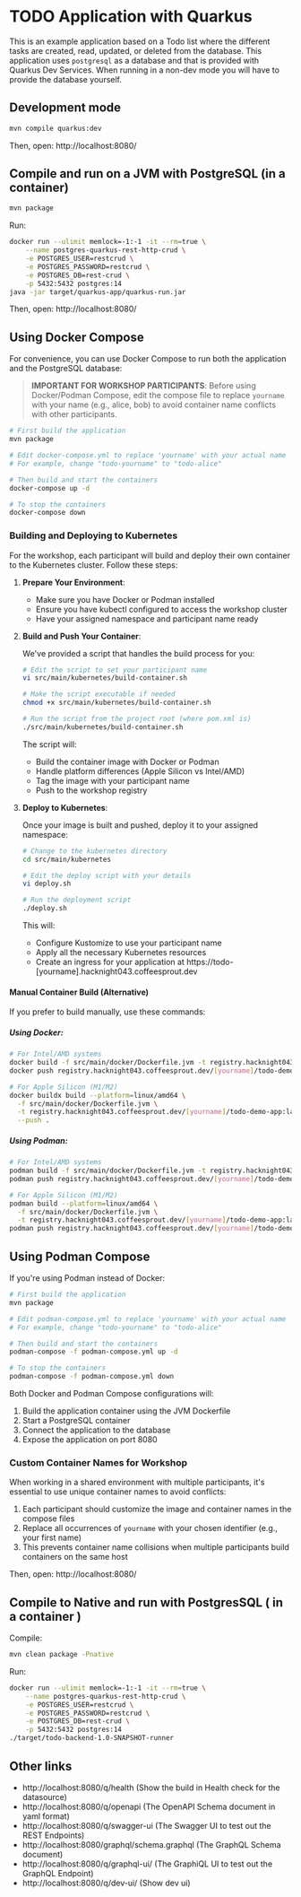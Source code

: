 # TODO Application with Quarkus

This is an example application based on a Todo list where the different tasks are created, read, updated, or deleted from the database. This application uses `postgresql` as a database and that is provided with Quarkus Dev Services. When running in a 
non-dev mode you will have to provide the database yourself. 

## Development mode

```bash
mvn compile quarkus:dev
```
Then, open: http://localhost:8080/

## Compile and run on a JVM with PostgreSQL (in a container)

```bash
mvn package
```
Run:
```bash
docker run --ulimit memlock=-1:-1 -it --rm=true \
    --name postgres-quarkus-rest-http-crud \
    -e POSTGRES_USER=restcrud \
    -e POSTGRES_PASSWORD=restcrud \
    -e POSTGRES_DB=rest-crud \
    -p 5432:5432 postgres:14
java -jar target/quarkus-app/quarkus-run.jar
```

Then, open: http://localhost:8080/

## Using Docker Compose

For convenience, you can use Docker Compose to run both the application and the PostgreSQL database:

> **IMPORTANT FOR WORKSHOP PARTICIPANTS**: 
> Before using Docker/Podman Compose, edit the compose file to replace `yourname` with your name
> (e.g., alice, bob) to avoid container name conflicts with other participants.

```bash
# First build the application
mvn package

# Edit docker-compose.yml to replace 'yourname' with your actual name
# For example, change "todo-yourname" to "todo-alice"

# Then build and start the containers
docker-compose up -d

# To stop the containers
docker-compose down
```

### Building and Deploying to Kubernetes

For the workshop, each participant will build and deploy their own container to the Kubernetes cluster. Follow these steps:

1. **Prepare Your Environment**:
   - Make sure you have Docker or Podman installed
   - Ensure you have kubectl configured to access the workshop cluster
   - Have your assigned namespace and participant name ready

2. **Build and Push Your Container**:
   
   We've provided a script that handles the build process for you:

   ```bash
   # Edit the script to set your participant name
   vi src/main/kubernetes/build-container.sh
   
   # Make the script executable if needed
   chmod +x src/main/kubernetes/build-container.sh
   
   # Run the script from the project root (where pom.xml is)
   ./src/main/kubernetes/build-container.sh
   ```

   The script will:
   - Build the container image with Docker or Podman
   - Handle platform differences (Apple Silicon vs Intel/AMD)
   - Tag the image with your participant name
   - Push to the workshop registry

3. **Deploy to Kubernetes**:

   Once your image is built and pushed, deploy it to your assigned namespace:

   ```bash
   # Change to the kubernetes directory
   cd src/main/kubernetes
   
   # Edit the deploy script with your details
   vi deploy.sh
   
   # Run the deployment script
   ./deploy.sh
   ```

   This will:
   - Configure Kustomize to use your participant name
   - Apply all the necessary Kubernetes resources
   - Create an ingress for your application at https://todo-[yourname].hacknight043.coffeesprout.dev

#### Manual Container Build (Alternative)

If you prefer to build manually, use these commands:

##### Using Docker:

```bash
# For Intel/AMD systems
docker build -f src/main/docker/Dockerfile.jvm -t registry.hacknight043.coffeesprout.dev/[yourname]/todo-demo-app:latest .
docker push registry.hacknight043.coffeesprout.dev/[yourname]/todo-demo-app:latest

# For Apple Silicon (M1/M2)
docker buildx build --platform=linux/amd64 \
  -f src/main/docker/Dockerfile.jvm \
  -t registry.hacknight043.coffeesprout.dev/[yourname]/todo-demo-app:latest \
  --push .
```

##### Using Podman:

```bash
# For Intel/AMD systems
podman build -f src/main/docker/Dockerfile.jvm -t registry.hacknight043.coffeesprout.dev/[yourname]/todo-demo-app:latest .
podman push registry.hacknight043.coffeesprout.dev/[yourname]/todo-demo-app:latest

# For Apple Silicon (M1/M2)
podman build --platform=linux/amd64 \
  -f src/main/docker/Dockerfile.jvm \
  -t registry.hacknight043.coffeesprout.dev/[yourname]/todo-demo-app:latest .
podman push registry.hacknight043.coffeesprout.dev/[yourname]/todo-demo-app:latest
```
## Using Podman Compose

If you're using Podman instead of Docker:

```bash
# First build the application
mvn package

# Edit podman-compose.yml to replace 'yourname' with your actual name
# For example, change "todo-yourname" to "todo-alice"

# Then build and start the containers
podman-compose -f podman-compose.yml up -d

# To stop the containers
podman-compose -f podman-compose.yml down
```

Both Docker and Podman Compose configurations will:
1. Build the application container using the JVM Dockerfile
2. Start a PostgreSQL container
3. Connect the application to the database
4. Expose the application on port 8080

### Custom Container Names for Workshop

When working in a shared environment with multiple participants, it's essential to use unique container names to avoid conflicts:

1. Each participant should customize the image and container names in the compose files
2. Replace all occurrences of `yourname` with your chosen identifier (e.g., your first name)
3. This prevents container name collisions when multiple participants build containers on the same host

Then, open: http://localhost:8080/

## Compile to Native and run with PostgresSQL ( in a container )

Compile:
```bash
mvn clean package -Pnative
```
Run:
```bash
docker run --ulimit memlock=-1:-1 -it --rm=true \
    --name postgres-quarkus-rest-http-crud \
    -e POSTGRES_USER=restcrud \
    -e POSTGRES_PASSWORD=restcrud \
    -e POSTGRES_DB=rest-crud \
    -p 5432:5432 postgres:14
./target/todo-backend-1.0-SNAPSHOT-runner
```
## Other links

- http://localhost:8080/q/health (Show the build in Health check for the datasource)
- http://localhost:8080/q/openapi (The OpenAPI Schema document in yaml format)
- http://localhost:8080/q/swagger-ui (The Swagger UI to test out the REST Endpoints)
- http://localhost:8080/graphql/schema.graphql (The GraphQL Schema document)
- http://localhost:8080/q/graphql-ui/ (The GraphiQL UI to test out the GraphQL Endpoint)
- http://localhost:8080/q/dev-ui/ (Show dev ui)
